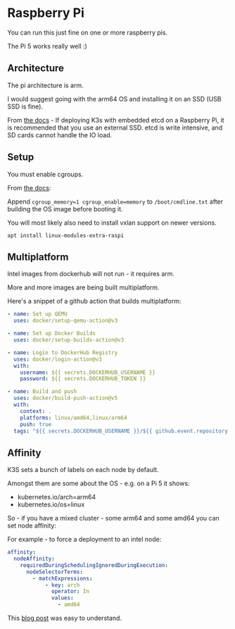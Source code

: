 # Raspberry Pi

You can run this just fine on one or more raspberry pis.

The Pi 5 works really well :)

## Architecture

The pi architecture is arm.

I would suggest going with the arm64 OS and installing it on an SSD (USB SSD is fine).

From [the docs](https://docs.k3s.io/installation/requirements?os=pi) - If deploying K3s with embedded etcd on a Raspberry Pi, it is recommended that you use an external SSD. etcd is write intensive, and SD cards cannot handle the IO load.

## Setup

You must enable cgroups.

From [the docs](https://docs.k3s.io/installation/requirements?os=pi):

Append `cgroup_memory=1 cgroup_enable=memory` to `/boot/cmdline.txt` after building the OS image before booting it.

You will most likely also need to install vxlan support on newer versions.

`apt install linux-modules-extra-raspi`

## Multiplatform

Intel images from dockerhub will not run - it requires arm.

More and more images are being built multiplatform.

Here's a snippet of a github action that builds multiplatform:

```yaml
- name: Set up QEMU
  uses: docker/setup-qemu-action@v3

- name: Set up Docker Buildx
  uses: docker/setup-buildx-action@v3

- name: Login to DockerHub Registry
  uses: docker/login-action@v3
  with:
    username: ${{ secrets.DOCKERHUB_USERNAME }}
    password: ${{ secrets.DOCKERHUB_TOKEN }}

- name: Build and push
  uses: docker/build-push-action@v5
  with:
    context: .
    platforms: linux/amd64,linux/arm64
    push: true
  tags: "${{ secrets.DOCKERHUB_USERNAME }}/${{ github.event.repository.name }}:${{ github.sha }},${{ secrets.DOCKERHUB_USERNAME }}/${{ github.event.repository.name }}:latest"
```

## Affinity

K3S sets a bunch of labels on each node by default.

Amongst them are some about the OS - e.g. on a Pi 5 it shows:

- kubernetes.io/arch=arm64
- kubernetes.io/os=linux

So - if you have a mixed cluster - some arm64 and some amd64 you can set node affinity:

For example - to force a deployment to an intel node:

```yaml
affinity:
  nodeAffinity:
    requiredDuringSchedulingIgnoredDuringExecution:
      nodeSelectorTerms:
        - matchExpressions:
            - key: arch
              operator: In
              values:
                - amd64
```

This [blog post](https://blog.kubecost.com/blog/kubernetes-node-affinity/) was easy to understand.
